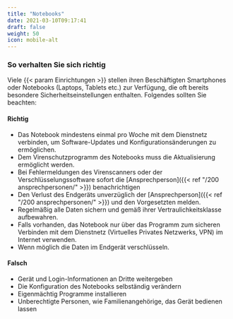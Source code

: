 ```yaml
---
title: "Notebooks"
date: 2021-03-10T09:17:41
draft: false
weight: 50
icon: mobile-alt
---
```

### So verhalten Sie sich richtig

Viele {{< param Einrichtungen >}} stellen ihren Beschäftigten Smartphones oder Notebooks (Laptops, Tablets etc.) zur Verfügung, die oft bereits besondere Sicherheitseinstellungen enthalten. Folgendes sollten Sie beachten:

#### **Richtig**

- Das Notebook mindestens einmal pro Woche mit dem Dienstnetz verbinden, um Software-Updates und Konfigurationsänderungen zu ermöglichen.
- Dem Virenschutzprogramm des Notebooks muss die Aktualisierung ermöglicht werden.
- Bei Fehlermeldungen des Virenscanners oder der Verschlüsselungssoftware sofort die [Ansprechperson]({{< ref "/200 ansprechpersonen/" >}}) benachrichtigen
- Den Verlust des Endgeräts unverzüglich der [Ansprechperson]({{< ref "/200 ansprechpersonen/" >}}) und den Vorgesetzten melden.
- Regelmäßig alle Daten sichern und gemäß ihrer Vertraulichkeitsklasse aufbewahren.
- Falls vorhanden, das Notebook nur über das Programm zum sicheren Verbinden mit dem Dienstnetz (Virtuelles Privates Netzwerks, VPN) im Internet verwenden.
- Wenn möglich die Daten im Endgerät verschlüsseln.

#### **Falsch**

- Gerät und Login-Informationen an Dritte weitergeben
- Die Konfiguration des Notebooks selbständig verändern
- Eigenmächtig Programme installieren
- Unberechtigte Personen, wie Familienangehörige, das Gerät bedienen lassen